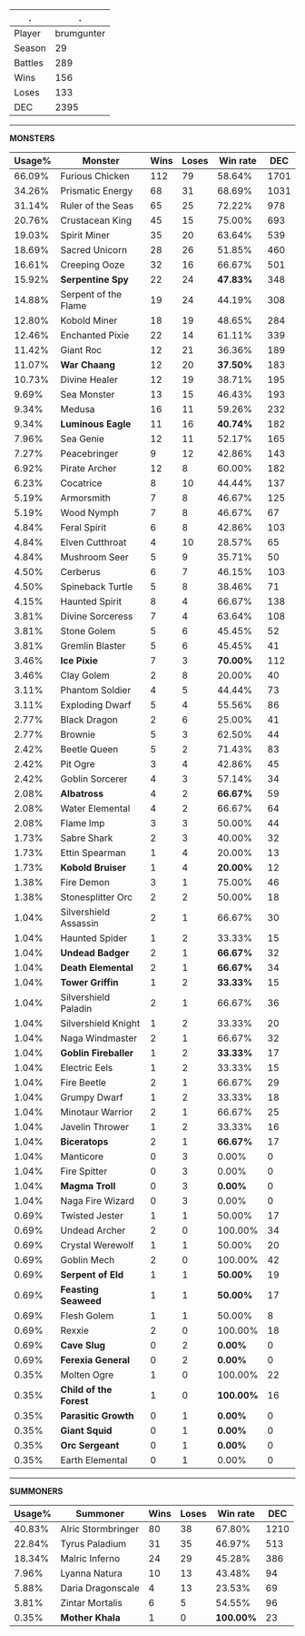 .|.
|-|-
Player|brumgunter
Season|29
Battles|289
Wins|156
Loses|133
DEC|2395

---
**MONSTERS**

Usage%|Monster|Wins|Loses|Win rate|DEC|
-|-|-|-|-|-|
66.09%|Furious Chicken|112|79|58.64%|1701|
34.26%|Prismatic Energy|68|31|68.69%|1031|
31.14%|Ruler of the Seas|65|25|72.22%|978|
20.76%|Crustacean King|45|15|75.00%|693|
19.03%|Spirit Miner|35|20|63.64%|539|
18.69%|Sacred Unicorn|28|26|51.85%|460|
16.61%|Creeping Ooze|32|16|66.67%|501|
15.92%|**Serpentine Spy**|22|24|**47.83%**|348|
14.88%|Serpent of the Flame|19|24|44.19%|308|
12.80%|Kobold Miner|18|19|48.65%|284|
12.46%|Enchanted Pixie|22|14|61.11%|339|
11.42%|Giant Roc|12|21|36.36%|189|
11.07%|**War Chaang**|12|20|**37.50%**|183|
10.73%|Divine Healer|12|19|38.71%|195|
9.69%|Sea Monster|13|15|46.43%|193|
9.34%|Medusa|16|11|59.26%|232|
9.34%|**Luminous Eagle**|11|16|**40.74%**|182|
7.96%|Sea Genie|12|11|52.17%|165|
7.27%|Peacebringer|9|12|42.86%|143|
6.92%|Pirate Archer|12|8|60.00%|182|
6.23%|Cocatrice|8|10|44.44%|137|
5.19%|Armorsmith|7|8|46.67%|125|
5.19%|Wood Nymph|7|8|46.67%|67|
4.84%|Feral Spirit|6|8|42.86%|103|
4.84%|Elven Cutthroat|4|10|28.57%|65|
4.84%|Mushroom Seer|5|9|35.71%|50|
4.50%|Cerberus|6|7|46.15%|103|
4.50%|Spineback Turtle|5|8|38.46%|71|
4.15%|Haunted Spirit|8|4|66.67%|138|
3.81%|Divine Sorceress|7|4|63.64%|108|
3.81%|Stone Golem|5|6|45.45%|52|
3.81%|Gremlin Blaster|5|6|45.45%|41|
3.46%|**Ice Pixie**|7|3|**70.00%**|112|
3.46%|Clay Golem|2|8|20.00%|40|
3.11%|Phantom Soldier|4|5|44.44%|73|
3.11%|Exploding Dwarf|5|4|55.56%|86|
2.77%|Black Dragon|2|6|25.00%|41|
2.77%|Brownie|5|3|62.50%|44|
2.42%|Beetle Queen|5|2|71.43%|83|
2.42%|Pit Ogre|3|4|42.86%|45|
2.42%|Goblin Sorcerer|4|3|57.14%|34|
2.08%|**Albatross**|4|2|**66.67%**|59|
2.08%|Water Elemental|4|2|66.67%|64|
2.08%|Flame Imp|3|3|50.00%|44|
1.73%|Sabre Shark|2|3|40.00%|32|
1.73%|Ettin Spearman|1|4|20.00%|13|
1.73%|**Kobold Bruiser**|1|4|**20.00%**|12|
1.38%|Fire Demon|3|1|75.00%|46|
1.38%|Stonesplitter Orc|2|2|50.00%|18|
1.04%|Silvershield Assassin|2|1|66.67%|30|
1.04%|Haunted Spider|1|2|33.33%|15|
1.04%|**Undead Badger**|2|1|**66.67%**|32|
1.04%|**Death Elemental**|2|1|**66.67%**|34|
1.04%|**Tower Griffin**|1|2|**33.33%**|15|
1.04%|Silvershield Paladin|2|1|66.67%|36|
1.04%|Silvershield Knight|1|2|33.33%|20|
1.04%|Naga Windmaster|2|1|66.67%|32|
1.04%|**Goblin Fireballer**|1|2|**33.33%**|17|
1.04%|Electric Eels|1|2|33.33%|15|
1.04%|Fire Beetle|2|1|66.67%|29|
1.04%|Grumpy Dwarf|1|2|33.33%|18|
1.04%|Minotaur Warrior|2|1|66.67%|25|
1.04%|Javelin Thrower|1|2|33.33%|16|
1.04%|**Biceratops**|2|1|**66.67%**|17|
1.04%|Manticore|0|3|0.00%|0|
1.04%|Fire Spitter|0|3|0.00%|0|
1.04%|**Magma Troll**|0|3|**0.00%**|0|
1.04%|Naga Fire Wizard|0|3|0.00%|0|
0.69%|Twisted Jester|1|1|50.00%|17|
0.69%|Undead Archer|2|0|100.00%|34|
0.69%|Crystal Werewolf|1|1|50.00%|20|
0.69%|Goblin Mech|2|0|100.00%|42|
0.69%|**Serpent of Eld**|1|1|**50.00%**|19|
0.69%|**Feasting Seaweed**|1|1|**50.00%**|17|
0.69%|Flesh Golem|1|1|50.00%|8|
0.69%|Rexxie|2|0|100.00%|18|
0.69%|**Cave Slug**|0|2|**0.00%**|0|
0.69%|**Ferexia General**|0|2|**0.00%**|0|
0.35%|Molten Ogre|1|0|100.00%|22|
0.35%|**Child of the Forest**|1|0|**100.00%**|16|
0.35%|**Parasitic Growth**|0|1|**0.00%**|0|
0.35%|**Giant Squid**|0|1|**0.00%**|0|
0.35%|**Orc Sergeant**|0|1|**0.00%**|0|
0.35%|Earth Elemental|0|1|0.00%|0|

---
**SUMMONERS**

Usage%|Summoner|Wins|Loses|Win rate|DEC|
-|-|-|-|-|-|
40.83%|Alric Stormbringer|80|38|67.80%|1210|
22.84%|Tyrus Paladium|31|35|46.97%|513|
18.34%|Malric Inferno|24|29|45.28%|386|
7.96%|Lyanna Natura|10|13|43.48%|94|
5.88%|Daria Dragonscale|4|13|23.53%|69|
3.81%|Zintar Mortalis|6|5|54.55%|96|
0.35%|**Mother Khala**|1|0|**100.00%**|23|
